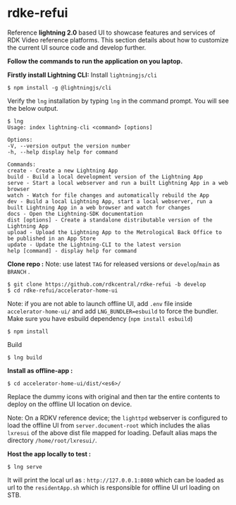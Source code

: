 # rdke-refui

Reference **lightning 2.0** based UI to showcase features and services of RDK Video reference platforms.
This section details about how to customize the current UI source code and develop further.

**Follow the commands to run the application on you laptop.**

**Firstly install Lightning CLI:**
Install `lightningjs/cli`
```
$ npm install -g @lightningjs/cli
```
Verify the `lng` installation by typing `lng` in the command prompt. You will see the below output.
```
$ lng
Usage: index lightning-cli <command> [options]

Options:
-V, --version output the version number
-h, --help display help for command

Commands:
create - Create a new Lightning App
build - Build a local development version of the Lightning App
serve - Start a local webserver and run a built Lightning App in a web browser
watch - Watch for file changes and automatically rebuild the App
dev - Build a local Lightning App, start a local webserver, run a built Lightning App in a web browser and watch for changes
docs - Open the Lightning-SDK documentation
dist [options] - Create a standalone distributable version of the Lightning App
upload - Upload the Lightning App to the Metrological Back Office to be published in an App Store
update - Update the Lightning-CLI to the latest version
help [command] - display help for command
```
**Clone repo :**
Note: use latest `TAG` for released versions or `develop`/`main` as `BRANCH` .
```
$ git clone https://github.com/rdkcentral/rdke-refui -b develop
$ cd rdke-refui/accelerator-home-ui
```
Note: if you are not able to launch offline UI, add `.env` file inside `accelerator-home-ui/` and add `LNG_BUNDLER=esbuild` to force the bundler. Make sure you have esbuild dependency (`npm install esbuild`)
```
$ npm install
```
Build
```
$ lng build
```

**Install as offline-app :**
```
$ cd accelerator-home-ui/dist/<es6>/
```
Replace the dummy icons with original and then tar the entire contents to deploy on the offline UI location on device.

Note: On a RDKV reference device; the `lighttpd` webserver is configured to load the offline UI from `server.document-root` which includes the alias `lxresui` of the above dist file mapped for loading. Default alias maps the directory `/home/root/lxresui/`.

**Host the app locally to test :**
```
$ lng serve
```
It will print the local url as : `http://127.0.0.1:8080` which can be loaded as url to the `residentApp.sh` which is responsible for offline UI url loading on STB.
